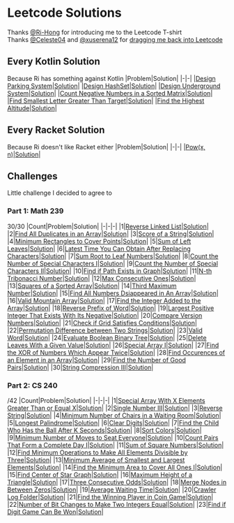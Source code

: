 # Leetcode Solutions
Thanks [@Ri-Hong](https://github.com/Ri-Hong) for introducing me to the Leetcode T-shirt  
Thanks [@Celeste04](https://github.com/Celeste04) and [@xuserena12](https://github.com/xuserena12) for [dragging me back into Leetcode](#challenges)

## Every Kotlin Solution
Because Ri has something against Kotlin
|Problem|Solution|
|-|-|
|[Design Parking System](https://leetcode.com/problems/design-parking-system/)|[Solution](./Daily%20Challenge/2023/05%20-%20May/2023-05-29/ParkingSystem.kt)|
|[Design HashSet](https://leetcode.com/problems/design-hashset/)|[Solution](./Daily%20Challenge/2023/05%20-%20May/2023-05-30/MyHashSet.kt)|
|[Design Underground System](https://leetcode.com/problems/design-underground-system/)|[Solution](./Daily%20Challenge/2023/05%20-%20May/2023-05-31/UndergroundSystem.kt)|
|[Count Negative Numbers in a Sorted Matrix](https://leetcode.com/problems/count-negative-numbers-in-a-sorted-matrix/)|[Solution](./Daily%20Challenge/2023/06%20-%20June/2023-06-08/Solution.kt)|
|[Find Smallest Letter Greater Than Target](https://leetcode.com/problems/find-smallest-letter-greater-than-target/)|[Solution](./Daily%20Challenge/2023/06%20-%20June/2023-06-09/Solution.kt)|
|[Find the Highest Altitude](https://leetcode.com/problems/find-the-highest-altitude)|[Solution](./Daily%20Challenge/2023/06%20-%20June/2023-06-19/Solution.kt)|

## Every Racket Solution
Because Ri doesn't like Racket either
|Problem|Solution|
|-|-|
|[Pow(x, n)](https://leetcode.com/problems/powx-n/)|[Solution](./Daily%20Challenge/2023/07%20-%20July/2023-07-24/solution.rkt)|

## Challenges
Little challenge I decided to agree to
### Part 1: Math 239
30/30
|Count|Problem|Solution|
|-|-|-|
|1|[Reverse Linked List](https://leetcode.com/problems/reverse-linked-list/description/)|[Solution](./Daily%20Challenge/2024/03%20-%20March/2024-03-21/solution.py)|
|2|[Find All Duplicates in an Array](https://leetcode.com/problems/find-all-duplicates-in-an-array/description/)|[Solution](./Daily%20Challenge/2024/03%20-%20March/2024-03-25/solution.py)|
|3|[Score of a String](https://leetcode.com/problems/score-of-a-string/description/)|[Solution](./Biweekly%20Contests/Biweekly%20Contest%20128/Score%20of%20a%20String/solution.py)|
|4|[Minimum Rectangles to Cover Points](https://leetcode.com/problems/minimum-rectangles-to-cover-points/description/)|[Solution](./Biweekly%20Contests/Biweekly%20Contest%20128/Minimum%20Rectanges%20to%20Cover%20Points/solution.py)|
|5|[Sum of Left Leaves](https://leetcode.com/problems/sum-of-left-leaves/description/)|[Solution](./Daily%20Challenge/2024/04%20-%20April/2024-04-14/solution.py)|
|6|[Latest Time You Can Obtain After Replacing Characters](https://leetcode.com/problems/latest-time-you-can-obtain-after-replacing-characters/description/)|[Solution](./Weekly%20Contests/Weekly%20Contest%20393/Latest%20Time%20You%20Can%20Obtain%20After%20Replacing%20Characters/solution.py)|
|7|[Sum Root to Leaf Numbers](https://leetcode.com/problems/sum-root-to-leaf-numbers/description/)|[Solution](./Daily%20Challenge/2024/04%20-%20April/2024-04-15/solution.py)|
|8|[Count the Number of Special Characters I](https://leetcode.com/problems/count-the-number-of-special-characters-i/description/)|[Solution](./Weekly%20Contests/Weekly%20Contest%20394/Count%20the%20Number%20of%20Special%20Characters%20I/solution.py)|
|9|[Count the Number of Special Characters II](https://leetcode.com/problems/count-the-number-of-special-characters-ii/description/)|[Solution](./Weekly%20Contests/Weekly%20Contest%20394/Count%20the%20Number%20of%20Special%20Characters%20II/solution.py)|
|10|[Find if Path Exists in Graph](https://leetcode.com/problems/find-if-path-exists-in-graph/description/)|[Solution](./Daily%20Challenge/2024/04%20-%20April/2024-04-21/solution.py)|
|11|[N-th Tribonacci Number](https://leetcode.com/problems/n-th-tribonacci-number/description/)|[Solution](./Daily%20Challenge/2024/04%20-%20April/2024-04-24/solution.py)|
|12|[Max Consecutive Ones](https://leetcode.com/problems/max-consecutive-ones/)|[Solution](./Learning/Arrays/Max%20Consecutive%20Ones/solution.py)|
|13|[Squares of a Sorted Array](https://leetcode.com/problems/squares-of-a-sorted-array/)|[Solution](./Learning/Arrays/Squares%20of%20a%20Sorted%20Array/solution.py)|
|14|[Third Maximum Number](https://leetcode.com/problems/third-maximum-number/description/)|[Solution](./Learning/Arrays/Third%20Maximum%20Number/solution.py)|
|15|[Find All Numbers Dsiappeared in An Array](https://leetcode.com/problems/find-all-numbers-disappeared-in-an-array/description/)|[Solution](./Learning/Arrays/Find%20All%20Numbers%20Dsiappeared%20in%20An%20Array/solution.py)|
|16|[Valid Mountain Array](https://leetcode.com/problems/valid-mountain-array/description/)|[Solution](./Learning/Arrays/Valid%20Mountain%20Array/solution.py)|
|17|[Find the Integer Added to the Array](https://leetcode.com/problems/find-the-integer-added-to-array-i/description/)|[Solution](./Weekly%20Contests/Weekly%20Contest%20395/Find%20the%20Integer%20Added%20to%20the%20Array%20I/solution.py)|
|18|[Reverse Prefix of Word](https://leetcode.com/problems/reverse-prefix-of-word/description/)|[Solution](./Daily%20Challenge/2024/05%20-%20May/2024-05-01/solution.py)|
|19|[Largest Positive Integer That Exists With Its Negative](https://leetcode.com/problems/largest-positive-integer-that-exists-with-its-negative/description/)|[Solution](./Daily%20Challenge/2024/05%20-%20May/2024-05-02/solution.py)|
|20|[Compare Version Numbers](https://leetcode.com/problems/compare-version-numbers/description/)|[Solution](./Daily%20Challenge/2024/05%20-%20May/2024-05-03/solution.py)|
|21|[Check if Grid Satisfies Conditions](https://leetcode.com/problems/check-if-grid-satisfies-conditions/description)|[Solution](./Biweekly%20Contests/Biweekly%20Contest%20130/Check%20if%20Grid%20Satisfies%20Conditions3/solution.py)|
|22|[Permutation Difference between Two Strings](https://leetcode.com/problems/permutation-difference-between-two-strings)|[Solution](./Weekly%20Contests/Weekly%20Contest%20397/Permutation%20Difference%20between%20Two%20Strings/solution.py)|
|23|[Valid Word](https://leetcode.com/problems/valid-word/description/)|[Solution](./Weekly%20Contests/Weekly%20Contest%20396/Valid%20Word/solution.py)|
|24|[Evaluate Boolean Binary Tree](https://leetcode.com/problems/evaluate-boolean-binary-tree/description/)|[Solution](./Daily%20Challenge/2024/05%20-%20May/2024-05-16/solution.py)|
|25|[Delete Leaves With a Given Value](https://leetcode.com/problems/delete-leaves-with-a-given-value/description/)|[Solution](./Daily%20Challenge/2024/05%20-%20May/2024-06-17/solution.py)|
|26|[Special Array I](https://leetcode.com/problems/special-array-i/description/)|[Solution](./Weekly%20Contests/Weekly%20Contest%20398/Special%20Array%20I/solution.py)|
|27|[Find the XOR of Numbers Which Appear Twice](https://leetcode.com/problems/find-the-xor-of-numbers-which-appear-twice/description/)|[Solution](./Biweekly%20Contests/Biweekly%20Contest%20131/Find%20the%20XOR%20of%20Numbers%20Which%20Appear%20Twice/solution.py)|
|28|[Find Occurences of an Element in an Array](https://leetcode.com/problems/find-occurrences-of-an-element-in-an-array/description/)|[Solution](./Biweekly%20Contests/Biweekly%20Contest%20131/Find%20Occurences%20of%20an%20Element%20in%20an%20Array/solution.py)|
|29|[Find the Number of Good Pairs](https://leetcode.com/problems/find-the-number-of-good-pairs-i/description/)|[Solution](./Weekly%20Contests/Weekly%20Contest%20399/Find%20the%20Number%20of%20Good%20Pairs/solution.py)|
|30|[String Compression III](https://leetcode.com/problems/string-compression-iii/description/)|[Solution](./Weekly%20Contests/Weekly%20Contest%20399/String%20Compression%20III/solution.py)|

### Part 2: CS 240
/42
|Count|Problem|Solution|
|-|-|-|
|1|[Special Array With X Elements Greater Than or Equal X](https://leetcode.com/problems/special-array-with-x-elements-greater-than-or-equal-x/description/)|[Solution](./Daily%20Challenge/2024/05%20-%20May/2024-05-27/solution.py)|
|2|[Single Number III](https://leetcode.com/problems/single-number-iii/description/)|[Solution](./Daily%20Challenge/2024/05%20-%20May/2024-05-31/solution.py)|
|3|[Reverse String](https://leetcode.com/problems/reverse-string/description/)|[Solution](./Daily%20Challenge/2024/06%20-%20June/2024-06-02/solution.py)|
|4|[Minimum Number of Chairs in a Waiting Room](https://leetcode.com/problems/minimum-number-of-chairs-in-a-waiting-room/description/)|[Solution](./Weekly%20Contests/Weekly%20Contest%20400/Minimum%20Number%20of%20Chairs%20in%20a%20Waiting%20Room/solution.py)|
|5|[Longest Palindrome](https://leetcode.com/problems/longest-palindrome/description/)|[Solution](./Daily%20Challenge/2024/06%20-%20June/2024-06-04/solution.py)|
|6|[Clear Digits](https://leetcode.com/problems/clear-digits/)|[Solution](./Biweekly%20Contests/Biweekly%20Contest%20132/Clear%20Digits/solution.py)|
|7|[Find the Child Who Has the Ball After K Seconds](https://leetcode.com/problems/find-the-child-who-has-the-ball-after-k-seconds/)|[Solution](./Weekly%20Contests/Weekly%20Contest%20401/Find%20the%20Child%20Who%20Has%20the%20Ball%20After%20K%20Seconds/solution.py)|
|8|[Sort Colors](https://leetcode.com/problems/sort-colors/)|[Solution](./Daily%20Challenge/2024/06%20-%20June/2024-06-12/solution.py)|
|9|[Minimum Number of Moves to Seat Everyone](https://leetcode.com/problems/minimum-number-of-moves-to-seat-everyone/)|[Solution](./Daily%20Challenge/2024/06%20-%20June/2024-06-13/solution.py)|
|10|[Count Pairs That Form a Complete Day I](https://leetcode.com/problems/count-pairs-that-form-a-complete-day-i/)|[Solution](./Weekly%20Contests/Weekly%20Contest%20402/Count%20Pairs%20That%20Form%20a%20Complete%20Day%20I/solution.py)|
|11|[Sum of Square Numbers](https://leetcode.com/problems/sum-of-square-numbers/description/)|[Solution](./Daily%20Challenge/2024/06%20-%20June/2024-06-17/solution.py)|
|12|[Find Minimum Operations to Make All Elements Divisible by Three](https://leetcode.com/problems/find-minimum-operations-to-make-all-elements-divisible-by-three/)|[Solution](./Biweekly%20Contests/Bieweekly%20Contest%20133/Find%20Minimum%20Operations%20to%20Make%20All%20Elements%20Divisible%20by%20Three/solution.py)|
|13|[Minimum Average of Smallest and Largest Elements](https://leetcode.com/problems/minimum-average-of-smallest-and-largest-elements/)|[Solution](./Weekly%20Contests/Weekly%20Contest%20403/Minimum%20Average%20of%20Smallest%20and%20Largest%20Elements/solution.py)|
|14|[Find the Minimum Area to Cover All Ones I](https://leetcode.com/problems/find-the-minimum-area-to-cover-all-ones-i/)|[Solution](./Weekly%20Contests/Weekly%20Contest%20403/Find%20the%20Minimum%20Area%20to%20Cover%20All%20Ones%20I/solution.py)|
|15|[Find Center of Star Graph](https://leetcode.com/problems/find-center-of-star-graph/description/)|[Solution](./Daily%20Challenge/2024/06%20-%20June/2024-06-27/solution.py)|
|16|[Maximum Height of a Triangle](https://leetcode.com/problems/maximum-height-of-a-triangle/)|[Solution](./Weekly%20Contests/Weekly%20Contest%20404/Maximum%20Height%20of%20a%20Triangle/solution.py)|
|17|[Three Consecutive Odds](https://leetcode.com/problems/three-consecutive-odds/description/)|[Solution](./Daily%20Challenge/2024/07%20-%20July/2024-07-01/solution.py)|
|18|[Merge Nodes in Between Zeros](https://leetcode.com/problems/merge-nodes-in-between-zeros/description/)|[Solution](./Daily%20Challenge/2024/07%20-%20July/2024-07-04/solution.py)|
|19|[Average Waiting Time](https://leetcode.com/problems/average-waiting-time/description/)|[Solution](./Daily%20Challenge/2024/07%20-%20July/2024-07-09/solution.py)|
|20|[Crawler Log Folder](https://leetcode.com/problems/crawler-log-folder/description/)|[Solution](./Daily%20Challenge/2024/07%20-%20July/2024-07-10/solution.py)|
|21|[Find the Winning Player in Coin Game](https://leetcode.com/problems/find-the-winning-player-in-coin-game/description/)|[Solution](./Biweekly%20Contests/Biweekly%20Contest%20135/Find%20the%20Winning%20Player%20in%20Coin%20Game/solution.py)|
|22|[Number of Bit Changes to Make Two Integers Equal](https://leetcode.com/problems/number-of-bit-changes-to-make-two-integers-equal/description/)|[Solution](./Weekly%20Contests/Weekly%20Contest%20407/Number%20of%20Bit%20Changes%20to%20Make%20Two%20Integers%20Equal/solution.py)|
|23|[Find if Digit Game Can Be Won](https://leetcode.com/problems/find-if-digit-game-can-be-won/)|[Solution](./Weekly%20Contests/Weekly%20Contest%20408/Find%20if%20Digit%20Game%20Can%20Be%20Won/solution.py)|
